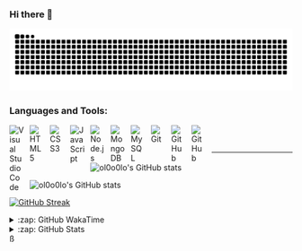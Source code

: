### Hi there 👋

![暗色](https://raw.githubusercontent.com/ol0o0lo/ol0o0lo/output/github-contribution-grid-snake-dark.svg)

### Languages and Tools:

<img align="left" alt="Visual Studio Code" width="26px" src="https://cdn.jsdelivr.net/gh/devicons/devicon/icons/vscode/vscode-original.svg" style="padding-right:10px;" />
<img align="left" alt="HTML5" width="26px" src="https://cdn.jsdelivr.net/gh/devicons/devicon/icons/html5/html5-original.svg" style="padding-right:10px;" />
<img align="left" alt="CSS3" width="26px" src="https://cdn.jsdelivr.net/gh/devicons/devicon/icons/css3/css3-original.svg" style="padding-right:10px;" />
<img align="left" alt="JavaScript" width="26px" src="https://cdn.jsdelivr.net/gh/devicons/devicon/icons/javascript/javascript-original.svg" style="padding-right:10px;" />
<img align="left" alt="Node.js" width="26px" src="https://cdn.jsdelivr.net/gh/devicons/devicon/icons/nodejs/nodejs-original.svg" style="padding-right:10px;" />
<img align="left" alt="MongoDB" width="26px" src="https://cdn.jsdelivr.net/gh/devicons/devicon/icons/mongodb/mongodb-original.svg" style="padding-right:10px;" />
<img align="left" alt="MySQL" width="26px" src="https://cdn.jsdelivr.net/gh/devicons/devicon/icons/mysql/mysql-original.svg" style="padding-right:10px;" />
<img align="left" alt="Git" width="26px" src="https://cdn.jsdelivr.net/gh/devicons/devicon/icons/git/git-original.svg" style="padding-right:10px;" />
<img align="left" alt="GitHub" width="26px" src="https://user-images.githubusercontent.com/3369400/139447912-e0f43f33-6d9f-45f8-be46-2df5bbc91289.png" style="padding-right:10px;" />
<img align="left" alt="GitHub" width="26px" src="https://user-images.githubusercontent.com/3369400/139448065-39a229ba-4b06-434b-bc67-616e2ed80c8f.png" style="padding-right:10px;" />

<br />
<br />

---

[//]: # (### 我的打卡)


![ol0o0lo's GitHub stats](https://readme-stats.l0o0l.cn/api/?username=ol0o0lo&theme=graywhite&hide=prs,issues,contribs&locale=cn)

![ol0o0lo's GitHub stats](https://readme-stats.l0o0l.cn/api/top-langs?username=ol0o0lo&theme=graywhite&hide=css&hide_progress=true&locale=cn)

[![GitHub Streak](https://streak-stats.demolab.com?user=ol0o0lo&theme=transparent&locale=zh_Hans&date_format=%5BY.%5Dn.j&mode=weekly)](https://git.io/streak-stats)

<details>
  <summary>:zap: GitHub WakaTime</summary>

<!--START_SECTION:waka-->
![Profile Views](http://img.shields.io/badge/%E4%B8%AA%E4%BA%BA%E8%B5%84%E6%96%99%E8%A7%82%E7%9C%8B%E6%AC%A1%E6%95%B0-73-blue)

![Lines of code](https://img.shields.io/badge/%E4%BB%8E%E3%80%8CHello%20World%E3%80%8D%E8%B5%B7%E6%88%91%E5%B7%B2%E7%BB%8F%E5%86%99%E4%BA%86-8.3%20million%20%E8%A1%8C%E4%BB%A3%E7%A0%81-blue)

**🐱 我的 GitHub 数据** 

> 📦  使用了 159.3 kB GitHub 存储空间 
 > 
> 🏆 92 个贡献，在 2024 年
 > 
> 💼 开放招聘
 > 
> 📜 39 个公共仓库 
 > 
> 🔑 10 个私人仓库 
 > 
**我是早起的 🐤** 

```text
🌞 早晨                     72 commits          ███░░░░░░░░░░░░░░░░░░░░░░   11.86 % 
🌆 白天                     277 commits         ███████████░░░░░░░░░░░░░░   45.63 % 
🌃 傍晚                     136 commits         ██████░░░░░░░░░░░░░░░░░░░   22.41 % 
🌙 晚上                     122 commits         █████░░░░░░░░░░░░░░░░░░░░   20.10 % 
```
📅 **我最有效率是在 星期四** 

```text
星期一                      82 commits          ███░░░░░░░░░░░░░░░░░░░░░░   13.51 % 
星期二                      134 commits         ██████░░░░░░░░░░░░░░░░░░░   22.08 % 
星期三                      65 commits          ███░░░░░░░░░░░░░░░░░░░░░░   10.71 % 
星期四                      137 commits         ██████░░░░░░░░░░░░░░░░░░░   22.57 % 
星期五                      44 commits          ██░░░░░░░░░░░░░░░░░░░░░░░   07.25 % 
星期六                      88 commits          ████░░░░░░░░░░░░░░░░░░░░░   14.50 % 
星期日                      57 commits          ██░░░░░░░░░░░░░░░░░░░░░░░   09.39 % 
```


📊 **本周消耗时间** 

```text
🕑︎ 时区: Asia/Shanghai

💬 编程语言: 
Vue.js                   57 mins             ███████████░░░░░░░░░░░░░░   44.96 % 
JavaScript               33 mins             ███████░░░░░░░░░░░░░░░░░░   26.08 % 
Python                   31 mins             ██████░░░░░░░░░░░░░░░░░░░   24.69 % 
Requirements.txt         4 mins              █░░░░░░░░░░░░░░░░░░░░░░░░   03.72 % 
JSON                     0 secs              ░░░░░░░░░░░░░░░░░░░░░░░░░   00.31 % 

🔥 编辑器: 
WebStorm                 1 hr 32 mins        ██████████████████░░░░░░░   71.59 % 
PyCharm                  36 mins             ███████░░░░░░░░░░░░░░░░░░   28.41 % 

🐱‍💻 项目: 
Uhome-frontend-insider   1 hr 20 mins        ████████████████░░░░░░░░░   62.83 % 
Uhome                    36 mins             ███████░░░░░░░░░░░░░░░░░░   28.41 % 
Sasnio                   11 mins             ██░░░░░░░░░░░░░░░░░░░░░░░   08.76 % 

💻 操作系统: 
Mac                      2 hrs 8 mins        █████████████████████████   100.00 % 
```


<!--END_SECTION:waka-->


</details>


<details>
  <summary>:zap: GitHub Stats</summary>

  <img align="left" alt="ol0o0lo's GitHub Stats" src="https://github-readme-activity-graph.vercel.app/graph?username=ol0o0lo&theme=high-contrast&hide_title=flase&radius=16" />

</details>ß
